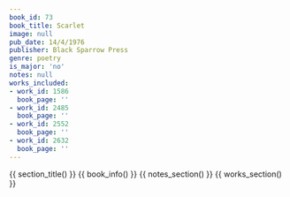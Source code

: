 ```yaml
---
book_id: 73
book_title: Scarlet
image: null
pub_date: 14/4/1976
publisher: Black Sparrow Press
genre: poetry
is_major: 'no'
notes: null
works_included:
- work_id: 1586
  book_page: ''
- work_id: 2485
  book_page: ''
- work_id: 2552
  book_page: ''
- work_id: 2632
  book_page: ''
---
```


{{ section_title() }}
{{ book_info() }}
{{ notes_section() }}
{{ works_section() }}
